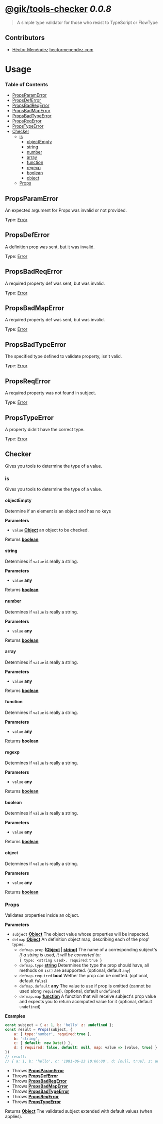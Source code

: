 # [@gik/tools-checker](https://github.com/gikmx/tools) *0.0.8*
> A simple type validator for those who resist to TypeScript or FlowType

## Contributors
* [Héctor Menéndez](mailto:hector@gik.mx) [hectormenendez.com](hectormenendez.com)

# Usage

<!-- Generated by documentation.js. Update this documentation by updating the source code. -->

### Table of Contents

-   [PropsParamError](#propsparamerror)
-   [PropsDefError](#propsdeferror)
-   [PropsBadReqError](#propsbadreqerror)
-   [PropsBadMapError](#propsbadmaperror)
-   [PropsBadTypeError](#propsbadtypeerror)
-   [PropsReqError](#propsreqerror)
-   [PropsTypeError](#propstypeerror)
-   [Checker](#checker)
    -   [is](#is)
        -   [objectEmpty](#objectempty)
        -   [string](#string)
        -   [number](#number)
        -   [array](#array)
        -   [function](#function)
        -   [regexp](#regexp)
        -   [boolean](#boolean)
        -   [object](#object)
    -   [Props](#props)

## PropsParamError

An expected argument for Props was invalid or not provided.

Type: [Error](https://developer.mozilla.org/en-US/docs/Web/JavaScript/Reference/Global_Objects/Error)

## PropsDefError

A definition prop was sent, but it was invalid.

Type: [Error](https://developer.mozilla.org/en-US/docs/Web/JavaScript/Reference/Global_Objects/Error)

## PropsBadReqError

A required property def was sent, but was invalid.

Type: [Error](https://developer.mozilla.org/en-US/docs/Web/JavaScript/Reference/Global_Objects/Error)

## PropsBadMapError

A required property def was sent, but was invalid.

Type: [Error](https://developer.mozilla.org/en-US/docs/Web/JavaScript/Reference/Global_Objects/Error)

## PropsBadTypeError

The specified type defined to validate property, isn't valid.

Type: [Error](https://developer.mozilla.org/en-US/docs/Web/JavaScript/Reference/Global_Objects/Error)

## PropsReqError

A required property was not found in subject.

Type: [Error](https://developer.mozilla.org/en-US/docs/Web/JavaScript/Reference/Global_Objects/Error)

## PropsTypeError

A property didn't have the correct type.

Type: [Error](https://developer.mozilla.org/en-US/docs/Web/JavaScript/Reference/Global_Objects/Error)

## Checker

Gives you tools to determine the type of a value.

### is

Gives you tools to determine the type of a value.

#### objectEmpty

Determine if an element is an object and has no keys

**Parameters**

-   `value` **[Object](https://developer.mozilla.org/en-US/docs/Web/JavaScript/Reference/Global_Objects/Object)** an object to be checked.

Returns **[boolean](https://developer.mozilla.org/en-US/docs/Web/JavaScript/Reference/Global_Objects/Boolean)** 

#### string

Determines if `value` is really a string.

**Parameters**

-   `value` **any** 

Returns **[boolean](https://developer.mozilla.org/en-US/docs/Web/JavaScript/Reference/Global_Objects/Boolean)** 

#### number

Determines if `value` is really a string.

**Parameters**

-   `value` **any** 

Returns **[boolean](https://developer.mozilla.org/en-US/docs/Web/JavaScript/Reference/Global_Objects/Boolean)** 

#### array

Determines if `value` is really a string.

**Parameters**

-   `value` **any** 

Returns **[boolean](https://developer.mozilla.org/en-US/docs/Web/JavaScript/Reference/Global_Objects/Boolean)** 

#### function

Determines if `value` is really a string.

**Parameters**

-   `value` **any** 

Returns **[boolean](https://developer.mozilla.org/en-US/docs/Web/JavaScript/Reference/Global_Objects/Boolean)** 

#### regexp

Determines if `value` is really a string.

**Parameters**

-   `value` **any** 

Returns **[boolean](https://developer.mozilla.org/en-US/docs/Web/JavaScript/Reference/Global_Objects/Boolean)** 

#### boolean

Determines if `value` is really a string.

**Parameters**

-   `value` **any** 

Returns **[boolean](https://developer.mozilla.org/en-US/docs/Web/JavaScript/Reference/Global_Objects/Boolean)** 

#### object

Determines if `value` is really a string.

**Parameters**

-   `value` **any** 

Returns **[boolean](https://developer.mozilla.org/en-US/docs/Web/JavaScript/Reference/Global_Objects/Boolean)** 

### Props

Validates properties inside an object.

**Parameters**

-   `subject` **[Object](https://developer.mozilla.org/en-US/docs/Web/JavaScript/Reference/Global_Objects/Object)** The object value whose properties will be inspected.
-   `defmap` **[Object](https://developer.mozilla.org/en-US/docs/Web/JavaScript/Reference/Global_Objects/Object)** An definition object map, describing each of the prop' types.
    -   `defmap.prop` **([Object](https://developer.mozilla.org/en-US/docs/Web/JavaScript/Reference/Global_Objects/Object) \| [string](https://developer.mozilla.org/en-US/docs/Web/JavaScript/Reference/Global_Objects/String))** The name of a corresponding subject's <br>
               _If a string is used, it will be converted to:_<br>
               `{ type: <string used>, required:true }`
    -   `defmap.type` **[string](https://developer.mozilla.org/en-US/docs/Web/JavaScript/Reference/Global_Objects/String)** Determines the type the prop should have, all methods on `is()` are asupported. (optional, default `any`)
    -   `defmap.required` **bool** Wether the prop can be omitted. (optional, default `false`)
    -   `defmap.default` **any** The value to use if prop is omitted (cannot be used along `required`). (optional, default `undefined`)
    -   `defmap.map` **[function](https://developer.mozilla.org/en-US/docs/Web/JavaScript/Reference/Statements/function)** A function that will receive subject's prop value and expects you
               to return acomputed value for it (optional, default `undefined`)

**Examples**

```javascript
const subject = { a: 1, b: 'hello' z: undefined };
const result = Props(subject, {
    a: { type:'number', required:true },
    b: 'string',
    c: { default: new Date() },
    d: { required: false, default: null, map: value => [value, true] },
})
// result:
// { a: 1, b: 'hello', c: '1981-06-23 10:06:08', d: [null, true], z: undefined }
```

-   Throws **[PropsParamError](#propsparamerror)** 
-   Throws **[PropsDefError](#propsdeferror)** 
-   Throws **[PropsBadReqError](#propsbadreqerror)** 
-   Throws **[PropsBadMapError](#propsbadmaperror)** 
-   Throws **[PropsBadTypeError](#propsbadtypeerror)** 
-   Throws **[PropsReqError](#propsreqerror)** 
-   Throws **[PropsTypeError](#propstypeerror)** 

Returns **[Object](https://developer.mozilla.org/en-US/docs/Web/JavaScript/Reference/Global_Objects/Object)** The validated subject extended with default values (when applies).
